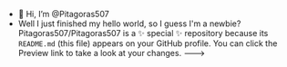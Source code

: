 - 👋 Hi, I’m @Pitagoras507
- Well I just finished my hello world, so I guess I'm a newbie?
Pitagoras507/Pitagoras507 is a ✨ special ✨ repository because its `README.md` (this file) appears on your GitHub profile.
You can click the Preview link to take a look at your changes.
--->

